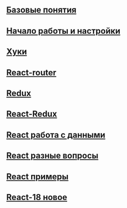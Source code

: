 ## [Базовые понятия](/react/react_base)

## [Начало работы и настройки](/react/react_begin)

## [Хуки](/react/react_hooks)

## [React-router](/react/react_router)

## [Redux](/react/react_redux)

## [React-Redux](/react/react_react-redux)

## [React работа с данными](/react/react_datas)

## [React разные вопросы](/react/react_others)

## [React примеры](/react/react_samples)

## [React-18 новое](/react/react_18)
